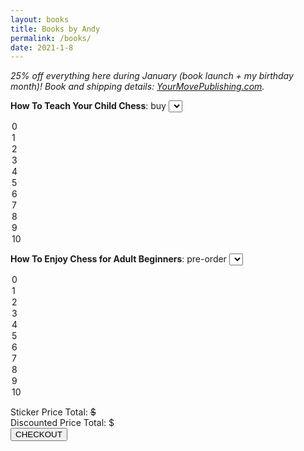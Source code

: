 ```yaml
---
layout: books
title: Books by Andy
permalink: /books/
date: 2021-1-8
---
```


_25% off everything here during January (book launch + my birthday month)! Book and shipping details: [YourMovePublishing.com](https://yourmovepublishing.com)._

**How To Teach Your Child Chess**: buy <select name="teach-copies" id="teach-copies" onchange="updatePrices()">
  <option value="0">0</option>
  <option value="1" selected="selected">1</option>
  <option value="2">2</option>
  <option value="3">3</option>
  <option value="4">4</option>
  <option value="5">5</option>
  <option value="6">6</option>
  <option value="7">7</option>
  <option value="5">8</option>
  <option value="6">9</option>
  <option value="7">10</option>
</select>

**How To Enjoy Chess for Adult Beginners**: pre-order <select name="enjoy-copies" id="enjoy-copies" onchange="updatePrices()">
  <option value="0">0</option>
  <option value="1" selected="selected">1</option>
  <option value="2">2</option>
  <option value="3">3</option>
  <option value="4">4</option>
  <option value="5">5</option>
  <option value="6">6</option>
  <option value="7">7</option>
  <option value="5">8</option>
  <option value="6">9</option>
  <option value="7">10</option>
</select>

Sticker Price Total: <strike>$<span id="orig-price"></span><br></strike>
Discounted Price Total: $<span id="discount-price"></span><br>
<button id="checkout-btn" onclick="checkout()">CHECKOUT</button> <span id="redirect" style="display:none;">redirecting</span>
<!--<div style="text-align:right;"><button style="text-align:right;">checkout</button></div>-->

<script>
  function updatePrices(){
    var n_teach = document.getElementById("teach-copies").value;
    var n_enjoy = document.getElementById("enjoy-copies").value;
    var shipping = 0;
    if (n_teach >=1){
      shipping = 6.04;
    }
    var orig_total = n_teach * 18.95  + shipping + n_enjoy * 19.99;
    document.getElementById("orig-price").innerHTML = orig_total.toFixed(2);
    document.getElementById("discount-price").innerHTML = (orig_total * 0.75).toFixed(2);
    return;
  }

  function redirectDots() {
    var max_dots = 15;

    var cta_button = document.getElementById('checkout-btn');
    var cta_replace = document.getElementById('redirect');

    cta_button.style.display = "none";
    cta_replace.style.display = "inline-block";

    var dot_count = 0;
    var dotTrigger = setInterval(loadDots, 333);
    function loadDots() {
      if (dot_count >= max_dots){
        stopDots();
        return;
      }
      cta_replace.innerHTML += ' .';
      dot_count += 1;
      return;
    }
    function stopDots(){
      clearInterval(dotTrigger);
      cta_replace.innerHTML = 'Redirecting';
      cta_button.style.display = "inline-block";
      cta_replace.style.display = "none";
      return;
    }
    return;
  }

  function checkout(){
    var stripe = Stripe('pk_live_51I4z07DmqJwbTDJD2MyELRnWhxe0lFQnO9wyCAdAq0OfTXiKqHkj8e5j98AezGqPX9r2NSUWzNfQG7lUEdp9cmu400kpwTjeAs');
    var n_teach = parseInt(document.getElementById("teach-copies").value);
    var n_enjoy = parseInt(document.getElementById("enjoy-copies").value);
    var n_shipping = 0;
    if (n_teach >=1){
      n_shipping = 1;
      if (n_enjoy >=1){
        // all items
        stripe.redirectToCheckout({
          lineItems: [{price: 'price_1I7A1YDmqJwbTDJDI0zmuBO5', quantity: n_teach}, {price: 'price_1I7A38DmqJwbTDJDpGNR3TD2', quantity: n_shipping}, {price: 'price_1I79xDDmqJwbTDJD6WBJcO8T', quantity: n_enjoy}],
          mode: 'payment',
          successUrl: 'https://yourmovepublishing.com/success.html',
          cancelUrl: 'https://andytrattner.com/books',
          shippingAddressCollection: {
            allowedCountries: ['US'],
          },
          billingAddressCollection: 'auto'
        }).then(function (result) {
          if (result.error) {
            alert('Error: ' + `result.error.message`);
          }
        });
      } else {
        // just teach book
        stripe.redirectToCheckout({
          lineItems: [{price: 'price_1I7A1YDmqJwbTDJDI0zmuBO5', quantity: n_teach}, {price: 'price_1I7A38DmqJwbTDJDpGNR3TD2', quantity: n_shipping}],
          mode: 'payment',
          successUrl: 'https://yourmovepublishing.com/success.html',
          cancelUrl: 'https://andytrattner.com/books',
          shippingAddressCollection: {
            allowedCountries: ['US'],
          },
          billingAddressCollection: 'auto'
        }).then(function (result) {
          if (result.error) {
            alert('Error: ' + `result.error.message`);
          }
        });
      }
    } else {
      if (n_enjoy >=1){
        // just n_enjoy book
        stripe.redirectToCheckout({
          lineItems: [{price: 'price_1I79xDDmqJwbTDJD6WBJcO8T', quantity: n_enjoy}],
          mode: 'payment',
          successUrl: 'https://yourmovepublishing.com/success.html',
          cancelUrl: 'https://andytrattner.com/books',
          shippingAddressCollection: {
            allowedCountries: ['US'],
          },
          billingAddressCollection: 'auto'
        }).then(function (result) {
          if (result.error) {
            alert('Error: ' + `result.error.message`);
          }
        });
      } else {
        alert('no items selected');
      }
    }

    return;
  }

  $( document ).ready(function() {
    updatePrices();
  });


</script>
